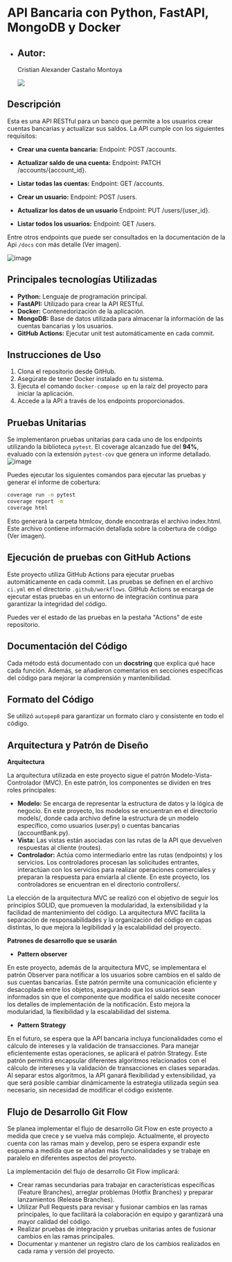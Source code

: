 # API Bancaria con Python, FastAPI, MongoDB y Docker
- ## Autor:
  Cristian Alexander Castaño Montoya
  
  [<img src="https://img.shields.io/badge/LinkedIn-Connect-blue?style=flat&logo=linkedin">](https://www.linkedin.com/in/cristiancastano852/)

## Descripción

Esta es una API RESTful para un banco que permite a los usuarios crear cuentas bancarias y actualizar sus saldos. La API cumple con los siguientes requisitos:

- **Crear una cuenta bancaria:** Endpoint: POST /accounts.

- **Actualizar saldo de una cuenta:** Endpoint: PATCH /accounts/{account_id}. 

- **Listar todas las cuentas:** Endpoint: GET /accounts.

- **Crear un usuario:** Endpoint: POST /users. 

- **Actualizar los datos de un usuario** Endpoint: PUT /users/{user_id}.
  
- **Listar todos los usuarios:** Endpoint: GET /users. 

Entre otros endpoints que puede ser consultados en la documentación de la Api `/docs` con más detalle (Ver imagen).

  ![image](https://github.com/cristiancastano852/Api_Bancaria/assets/44209773/76682d16-f5d0-45ca-9579-72f13160f2cc)

## Principales tecnologías Utilizadas

- **Python:** Lenguaje de programación principal.
- **FastAPI:** Utilizado para crear la API RESTful.
- **Docker:** Contenedorización de la aplicación.
- **MongoDB:** Base de datos utilizada para almacenar la información de las cuentas bancarias y los usuarios.
- **GitHub Actions:** Ejecutar unit test automáticamente en cada commit.


## Instrucciones de Uso

1. Clona el repositorio desde GitHub.
2. Asegúrate de tener Docker instalado en tu sistema.
3. Ejecuta el comando `docker-compose up` en la raíz del proyecto para iniciar la aplicación.
4. Accede a la API a través de los endpoints proporcionados.

## Pruebas Unitarias

Se implementaron pruebas unitarias para cada uno de los endpoints utilizando la biblioteca `pytest`. El coverage alcanzado fue del **94%**, evaluado con la extensión `pytest-cov` que genera un informe detallado.
  ![image](https://github.com/cristiancastano852/Api_Bancaria/assets/44209773/edf7697c-fd08-4d6d-9adb-1c414839a526)
  
Puedes ejecutar los siguientes comandos para ejecutar las pruebas y generar el informe de cobertura:

```bash
coverage run -m pytest
coverage report -m
coverage html
```
Esto generará la carpeta htmlcov, donde encontrarás el archivo index.html. Este archivo contiene información detallada sobre la cobertura de código (Ver imagen).

## Ejecución de pruebas con GitHub Actions

Este proyecto utiliza GitHub Actions para ejecutar pruebas automáticamente en cada commit. Las pruebas se definen en el archivo `ci.yml` en el directorio `.github/workflows`. GitHub Actions se encarga de ejecutar estas pruebas en un entorno de integración continua para garantizar la integridad del código.

Puedes ver el estado de las pruebas en la pestaña "Actions" de este repositorio.

## Documentación del Código
Cada método está documentado con un **docstring** que explica qué hace cada función. Además, se añadieron comentarios en secciones específicas del código para mejorar la comprensión y mantenibilidad.

## Formato del Código

Se utilizó `autopep8` para garantizar un formato claro y consistente en todo el código.

## Arquitectura y Patrón de Diseño

**Arquitectura**

La arquitectura utilizada en este proyecto sigue el patrón Modelo-Vista-Controlador (MVC). En este patrón, los componentes se dividen en tres roles principales:

- **Modelo:** Se encarga de representar la estructura de datos y la lógica de negocio. En este proyecto, los modelos se encuentran en el directorio models/, donde cada archivo define la estructura de un modelo específico, como usuarios (user.py) o cuentas bancarias (accountBank.py).
- **Vista:** Las vistas están asociadas con las rutas de la API que devuelven respuestas al cliente (routes).
- **Controlador:** Actúa como intermediario entre las rutas (endpoints) y los servicios. Los controladores procesan las solicitudes entrantes, interactúan con los servicios para realizar operaciones comerciales y preparan la respuesta para enviarla al cliente. En este proyecto, los controladores se encuentran en el directorio controllers/.
  
La elección de la arquitectura MVC se realizó con el objetivo de seguir los principios SOLID, que promueven la modularidad, la extensibilidad y la facilidad de mantenimiento del código. La arquitectura MVC facilita la separación de responsabilidades y la organización del código en capas distintas, lo que mejora la legibilidad y la escalabilidad del proyecto.

**Patrones de desarrollo que se usarán**
- **Pattern observer**

En este proyecto, además de la arquitectura MVC, se implementara el patrón Observer para notificar a los usuarios sobre cambios en el saldo de sus cuentas bancarias. Este patrón permite una comunicación eficiente y desacoplada entre los objetos, asegurando que los usuarios sean informados sin que el componente que modifica el saldo necesite conocer los detalles de implementación de la notificación. Esto mejora la modularidad, la flexibilidad y la escalabilidad del sistema.

- **Pattern Strategy**
  
En el futuro, se espera que la API bancaria incluya funcionalidades como el cálculo de intereses y la validación de transacciones. Para manejar eficientemente estas operaciones, se aplicará el patrón Strategy. Este patrón permitirá encapsular diferentes algoritmos relacionados con el cálculo de intereses y la validación de transacciones en clases separadas. Al separar estos algoritmos, la API ganará flexibilidad y extensibilidad, ya que será posible cambiar dinámicamente la estrategia utilizada según sea necesario, sin necesidad de modificar el código existente.

## Flujo de Desarrollo Git Flow
Se planea implementar el flujo de desarrollo Git Flow en este proyecto a medida que crece y se vuelva más complejo. Actualmente, el proyecto cuenta con las ramas main y develop, pero se espera expandir este esquema a medida que se añadan más funcionalidades y se trabaje en paralelo en diferentes aspectos del proyecto.

La implementación del flujo de desarrollo Git Flow implicará:

- Crear ramas secundarias para trabajar en características específicas (Feature Branches), arreglar problemas (Hotfix Branches) y preparar lanzamientos (Release Branches).
- Utilizar Pull Requests para revisar y fusionar cambios en las ramas principales, lo que facilitará la colaboración en equipo y garantizará una mayor calidad del código.
- Realizar pruebas de integración y pruebas unitarias antes de fusionar cambios en las ramas principales.
- Documentar y mantener un registro claro de los cambios realizados en cada rama y versión del proyecto.
